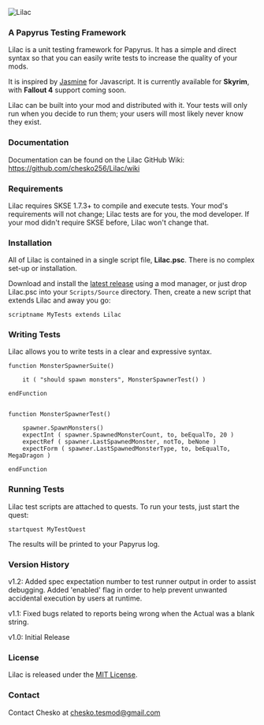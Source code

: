 ![Lilac](http://i.imgur.com/m3MIMw5.png "Lilac")
### A Papyrus Testing Framework

Lilac is a unit testing framework for Papyrus. It has a simple and direct syntax so that you can easily write tests to increase the quality of your mods.

It is inspired by [Jasmine](http://jasmine.github.io) for Javascript. It is currently available for **Skyrim**, with **Fallout 4** support coming soon.

Lilac can be built into your mod and distributed with it. Your tests will only run when you decide to run them; your users will most likely never know they exist.

### Documentation

Documentation can be found on the Lilac GitHub Wiki: https://github.com/chesko256/Lilac/wiki

### Requirements

Lilac requires SKSE 1.7.3+ to compile and execute tests. Your mod's requirements will not change; Lilac tests are for you, the mod developer. If your mod didn't require SKSE before, Lilac won't change that.

### Installation
All of Lilac is contained in a single script file, **Lilac.psc**. There is no complex set-up or installation.

Download and install the [latest release](https://github.com/chesko256/Lilac/releases) using a mod manager, or just drop Lilac.psc into your `Scripts/Source` directory. Then, create a new script that extends Lilac and away you go:

    scriptname MyTests extends Lilac

### Writing Tests
Lilac allows you to write tests in a clear and expressive syntax.

    function MonsterSpawnerSuite()

        it ( "should spawn monsters", MonsterSpawnerTest() )

    endFunction


    function MonsterSpawnerTest()

        spawner.SpawnMonsters()
        expectInt ( spawner.SpawnedMonsterCount, to, beEqualTo, 20 )
        expectRef ( spawner.LastSpawnedMonster, notTo, beNone )
        expectForm ( spawner.LastSpawnedMonsterType, to, beEqualTo, MegaDragon )

    endFunction

### Running Tests
Lilac test scripts are attached to quests. To run your tests, just start the quest:
    
    startquest MyTestQuest

The results will be printed to your Papyrus log.

### Version History

v1.2: Added spec expectation number to test runner output in order to assist debugging. Added 'enabled' flag in order to help prevent unwanted accidental execution by users at runtime.

v1.1: Fixed bugs related to reports being wrong when the Actual was a blank string.

v1.0: Initial Release

### License
Lilac is released under the [MIT License](https://github.com/chesko256/Lilac/blob/master/MIT.LICENSE).

### Contact
Contact Chesko at chesko.tesmod@gmail.com
